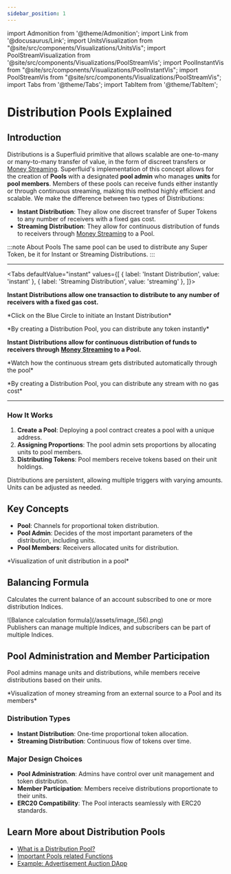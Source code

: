 ```yaml
---
sidebar_position: 1
---
```


import Admonition from '@theme/Admonition';
import Link from '@docusaurus/Link';
import UnitsVisualization from "@site/src/components/Visualizations/UnitsVis";
import PoolStreamVisualization from '@site/src/components/Visualizations/PoolStreamVis';
import PoolInstantVis from "@site/src/components/Visualizations/PoolInstantVis";
import PoolStreamVis from "@site/src/components/Visualizations/PoolStreamVis";
import Tabs from '@theme/Tabs';
import TabItem from '@theme/TabItem';

# Distribution Pools Explained

## Introduction

Distributions is a Superfluid primitive that allows scalable are one-to-many or many-to-many transfer of value, in the form of discreet transfers or [Money Streaming](/docs/protocol/money-streaming/overview.mdx).
Superfluid's implementation of this concept allows for the creation of **Pools** with a designated **pool admin** who manages **units** for **pool members**.
Members of these pools can receive funds either instantly or through continuous streaming, making this method highly efficient and scalable.
We make the difference between two types of Distributions:

- **Instant Distribution**: They allow one discreet transfer of Super Tokens to any number of receivers with a fixed gas cost.
- **Streaming Distribution**: They allow for continuous distribution of funds to receivers through [Money Streaming](/docs/protocol/money-streaming/overview.mdx) to a Pool.

:::note About Pools
The same pool can be used to distribute any Super Token, be it for Instant or Streaming Distributions.
:::

---
<Tabs defaultValue="instant" values={[
  { label: 'Instant Distribution', value: 'instant' },
  { label: 'Streaming Distribution', value: 'streaming' },
]}>
<TabItem value="instant">

**Instant Distributions allow one transaction to distribute to any number of receivers with a fixed gas cost.**

<div style={{ display: "flex", justifyContent: "center" }}>
  *Click on the Blue Circle to initiate an Instant Distribution*
  <br />
</div>
<PoolInstantVis />
<div style={{ display: "flex", justifyContent: "center" }}>
  <p>
    *By creating a Distribution Pool, you can distribute any token instantly*
  </p>
</div>

  </TabItem>
  <TabItem value="streaming">

**Instant Distributions allow for continuous distribution of funds to receivers through [Money Streaming](../money-streaming/overview.mdx) to a Pool.**

<div style={{ display: "flex", justifyContent: "center" }}>
  *Watch how the continuous stream gets distributed automatically through the pool*
  <br />
</div>
<PoolStreamVis />
<div style={{ display: "flex", justifyContent: "center" }}>
  <p>
    *By creating a Distribution Pool, you can distribute any stream with no gas cost*
  </p>
</div>

  </TabItem>
  
</Tabs>

---
### How It Works

1. **Create a Pool**: Deploying a pool contract creates a pool with a unique address.
2. **Assigning Proportions**: The pool admin sets proportions by allocating units to pool members.
3. **Distributing Tokens**: Pool members receive tokens based on their unit holdings.

<Admonition type="info">
Distributions are persistent, allowing multiple triggers with varying amounts. Units can be adjusted as needed.
</Admonition>

## Key Concepts

- **Pool**: Channels for proportional token distribution.
- **Pool Admin**: Decides of the most important parameters of the distribution, including units.
- **Pool Members**: Receivers allocated units for distribution.

<div style={{ display: 'flex', justifyContent: 'center' }}>
<UnitsVisualization/>
</div>
<div style={{ display: 'flex', justifyContent: 'center' }}>
    <p>*Visualization of unit distribution in a pool*</p>
</div>

## Balancing Formula

Calculates the current balance of an account subscribed to one or more distribution Indices.

<div style={{ display: 'flex', justifyContent: 'center' }}>
![Balance calculation formula](/assets/image_(56).png)
</div>

<Admonition type="info">
Publishers can manage multiple Indices, and subscribers can be part of multiple Indices.
</Admonition>

## Pool Administration and Member Participation

Pool admins manage units and distributions, while members receive distributions based on their units.

<div style={{ display: 'flex', justifyContent: 'center' }}>
<PoolStreamVisualization/>
</div>
<div style={{ display: 'flex', justifyContent: 'center' }}>
    <p>*Visualization of money streaming from an external source to a Pool and its members*</p>
</div>

### Distribution Types

- **Instant Distribution**: One-time proportional token allocation.
- **Streaming Distribution**: Continuous flow of tokens over time.

### Major Design Choices

- **Pool Administration**: Admins have control over unit management and token distribution.
- **Member Participation**: Members receive distributions proportionate to their units.
- **ERC20 Compatibility**: The Pool interacts seamlessly with ERC20 standards.

## Learn More about Distribution Pools
- [What is a Distribution Pool?](/docs/protocol/distributions/guides/pools.mdx#what-is-a-pool)
- [Important Pools related Functions](/docs/protocol/distributions/guides/pools#important-functions)
- [Example: Advertisement Auction DApp](/docs/protocol/distributions/examples/example1)
